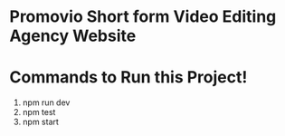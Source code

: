 # Promovio Short form Video Editing Agency Website

# Commands to Run this Project!

1. npm run dev
2. npm test
3. npm start
